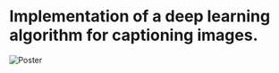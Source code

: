 # Implementation of a deep learning algorithm for captioning images.

![Poster](https://user-images.githubusercontent.com/62755701/131257706-7b0be0e8-b342-4382-b34f-ec2d0aa95cab.jpg)
